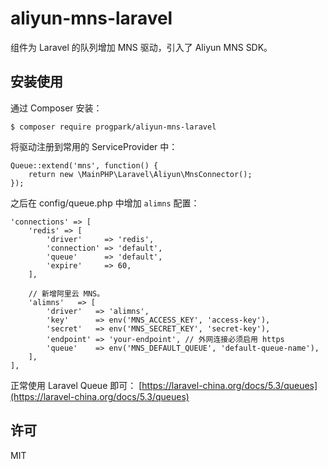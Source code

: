 # aliyun-mns-laravel
组件为 Laravel 的队列增加 MNS 驱动，引入了 Aliyun MNS SDK。

## 安装使用
通过 Composer 安装：
```
$ composer require progpark/aliyun-mns-laravel
```
将驱动注册到常用的 ServiceProvider 中：
```
Queue::extend('mns', function() {
    return new \MainPHP\Laravel\Aliyun\MnsConnector();
});
```
之后在 config/queue.php 中增加 `alimns` 配置：
```
'connections' => [
    'redis' => [
        'driver'     => 'redis',
        'connection' => 'default',
        'queue'      => 'default',
        'expire'     => 60,
    ],

    // 新增阿里云 MNS。
    'alimns'   => [
        'driver'   => 'alimns',
        'key'      => env('MNS_ACCESS_KEY', 'access-key'),
        'secret'   => env('MNS_SECRET_KEY', 'secret-key'),
        'endpoint' => 'your-endpoint', // 外网连接必须启用 https
        'queue'    => env('MNS_DEFAULT_QUEUE', 'default-queue-name'),
    ],
],
```
正常使用 Laravel Queue 即可：
[https://laravel-china.org/docs/5.3/queues](https://laravel-china.org/docs/5.3/queues)

## 许可
MIT

